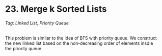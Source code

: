 # 23. Merge k Sorted Lists

###### Tag: Linked List, Priority Queue 

This problem is similar to the idea of BFS with priority queue. We construct the new linked list based on the non-decreasing order of elements insdie the priority queue.